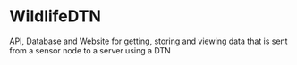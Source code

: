 # WildlifeDTN
API, Database and Website for getting, storing and viewing data that is sent from a sensor node to a server using a DTN
